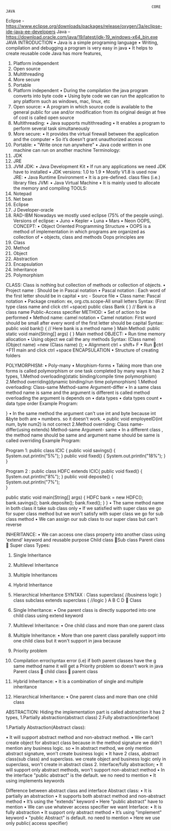                                                                     CORE JAVA
Eclipse - https://www.eclipse.org/downloads/packages/release/oxygen/3a/eclipse-ide-java-ee-developers
Java –  https://download.oracle.com/java/19/latest/jdk-19_windows-x64_bin.exe
JAVA INTRODUCTION
•	Java is a simple programing language
•	Writing, compilation and debugging a program is very easy in java
•	It helps to create reusable code
Java has more features,
1. Platform independent
2. Open source
3. Multithreading
4. More secure
5. Portable
1. Platform independent
•	During the compilation the java program converts into byte code
•	Using byte code we can run the application to any platform such as windows, mac, linux, 
etc
2. Open source:
•	A program in which source code is available to the general public for use and/or modification from its original design at free of cost is called open source
3. Multithreading:
•	Java supports multithreading
•	It enables a program to perform several task simultaneously
4. More secure:
•	It provides the virtual firewall between the application and the computer
•	So it’s doesn't grant unauthorized access
5. Portable:
•	"Write once run anywhere"
•	Java code written in one machine can run on another machine
Terminology:
1. JDK
2. JRE
3. JVM
JDK:
•	Java Development Kit
•	If run any applications we need JDK have to installed
•	JDK versions: 1.0 to 1.9
•	Mostly V1.8 is used now
JRE:
•	Java Runtime Environment
•	It is a pre-defined. class files (i.e.) library files
JVM:
•	Java Virtual Machine
•	It is mainly used to allocate the memory and compiling
TOOLS:
1. Notepad
2. Net bean
3. Eclipse
4. J Developer-oracle
5. RAD-IBM
Nowadays we mostly used eclipse (75% of the people using).
Versions of eclipse:
•	Juno
•	Kepler
•	Luna
•	Mars
•	Neon
OOPS, CONCEPT:
•	Object Oriented Programming Structure
•	OOPS is a method of implementation in which programs are organized as collection of 
•	objects, class and methods
Oops principles are
1. Class
2. Method
3. Object
4. Abstraction
5. Encapsulation
6. Inheritance
7. Polymorphism

CLASS:
 Class is nothing but collection of methods or collection of objects.
•	Project name : Should be in Pascal notation
•	Pascal notation : Each word of the first letter should be in capital
•	src - Source file
•	Class name: Pascal notation
•	Package creation: ex, org.cts.scope-All small letters
Syntax:
(First type class name and click ctrl +space)
public class Bank {
} // Bank is a class name
Public-Access specifier
METHOD:
•	Set of action to be performed 
•	Method name: camel notation
•	Camel notation: First word should be small after every word of the first letter should be capital 
Syntax:
public void bank() {
// Here bank is a method name
 }
Main Method:
public static void main(String[] args) {
}
Main method
OBJECT:
•	Run time memory allocation
•	Using object we call the any methods
Syntax:
(Class name) (Object name) =new (Class name) ();
•	Alignment ctrl + shift+ F
•	 Run  ctrl +F11 main and click ctrl +space
ENCAPSULATION
•	Structure of creating folders

POLYMORPHISM:
•	Poly-many
•	Morphism-forms
•	Taking more than one forms is called polymorphism or one task completed by many ways
It has 2 types,
1.Method overloading(static binding/compile time polymorphism)
2.Method overriding(dynamic binding/run time polymorphism)
1.Method overloading:
Class-same
Method-same
Argument-differ
•	In a same class method name is same and the argument is different is called method overloading the argument is depends on
•	data types
•	data types count
•	data type order
Example Program:
 
}
•	In the same method the argument can't use int and byte because int &byte both are 
•	numbers. so it doesn't work.
•	public void employeeID(int num, byte num2) is not correct
2.Method overriding:
Class name-differ(using extends)
Method-same
Argument- same
•	In a different class , the method name should be same and argument name should be same is called overriding
Example Program:

Program 1: 
public class ICIC {
	public void savings() {
		System.out.println("5%");
	}
	public void fixed() {
		System.out.println("18%");
	}
}


Program 2 :
public class HDFC extends ICIC{
  public void fixed()
  {
	  System.out.println("8%");
	  }
  public void deposite() {
	System.out.println("7%");  
  }

  public static void main(String[] args)
  {
  HDFC bank = new HDFC();
  bank.savings();
  bank.deposite();
  bank.fixed();
  }
}
•	The same method name in both class it take sub class only
•	If we satisfied with super class we go for super class method but we won't satisfy with super class we go for sub class method 
•	We can assign our sub class to our super class but can't reverse

INHERITANCE:
•	We can access one class property into another class using 'extend' keyword and reusable purpose
Child class Sub class
Parent class  Super class
Types:
1. Single Inheritance
2. Multilevel Inheritance
3. Multiple Inheritances
4. Hybrid Inheritance
5. Hierarchical Inheritance
SYNTAX :
Class superclass{
//business logic
}
class subclass extends superclass
{
//logic
}
A B C D  Class 

1. Single Inheritance:
•	One parent class is directly supported into one child class using extend keyword

 
2. Multilevel Inheritance:
•	One child class and more than one parent class
 

3. Multiple Inheritance:
•	More than one parent class parallelly support into one child class but it won't support in 
java because 
1. Priority problem
2. Compilation error/syntax error
 (i.e) if both parent classes have the g same method name it will get a Priority problem so doesn’t work in java
 Parent class  child class  parent class
 

4. Hybrid Inheritance:
•	It is a combination of single and multiple inheritance
 
5. Hierarchical Inheritance:
•	One parent class and more than one child class
 

ABSTRACTION:
 Hiding the implementation part is called abstraction
it has 2 types,
1.Partially abstraction(abstract class)
2.Fully abstraction(interface)


1.Partially Abstraction(Abstract class):

•	It will support abstract method and non-abstract method. 
•	We can’t create object for abstract class because in the method signature we didn't mention any business logic. so
•	In abstract method, we only mention abstract signature, won't create business logic
•	It have 2 class, abstract class(sub class) and superclass. we create object and business logic only in superclass, won't create in abstract class 2. Interface/fully abstraction;
•	It will support only abstract methods, won't support non-abstract method
•	 In the interface "public abstract" is the default. we no need to mention
•	 It using implements keywords

Difference between abstract class and interface
Abstract class:
•	It is partially an abstraction
•	It supports both abstract method and non-abstract method
•	It’s using the "extends" keyword
•	Here "public abstract" have to mention
•	We can use whatever access specifier we want
Interface:
•	It is fully abstraction
•	It support only abstract method
•	It’s using "implement" keyword
•	"public Abstract" is default. no need to mention
•	Here we use only public( access specifier) 


